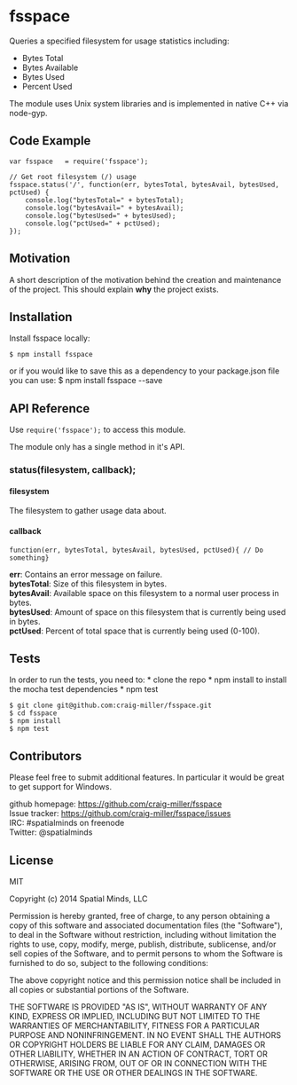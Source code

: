 # fsspace

Queries a specified filesystem for usage statistics including:
  * Bytes Total
  * Bytes Available
  * Bytes Used
  * Percent Used  

The module uses Unix system libraries and is implemented in native C++ via node-gyp.

## Code Example

	var fsspace   = require('fsspace');

	// Get root filesystem (/) usage
	fsspace.status('/', function(err, bytesTotal, bytesAvail, bytesUsed, pctUsed) {
        console.log("bytesTotal=" + bytesTotal);
        console.log("bytesAvail=" + bytesAvail);
        console.log("bytesUsed=" + bytesUsed);
        console.log("pctUsed=" + pctUsed);
	});

## Motivation

A short description of the motivation behind the creation and maintenance of the project. This should explain **why** the project exists.

## Installation

Install fsspace locally:

	$ npm install fsspace

or if you would like to save this as a dependency to your package.json file you can use:
	$ npm install fsspace --save

## API Reference
Use 	`require('fsspace');` to access this module.

The module only has a single method in it's API.
### status(filesystem, callback);
#### filesystem
The filesystem to gather usage data about.
#### callback
`function(err, bytesTotal, bytesAvail, bytesUsed, pctUsed){ // Do something}`

**err**:  Contains an error message on failure.  
**bytesTotal**:  Size of this filesystem in bytes.  
**bytesAvail**:  Available space on this filesystem to a normal user process in bytes.  
**bytesUsed**:   Amount of space on this filesystem that is currently being used in bytes.  
**pctUsed**:     Percent of total space that is currently being used (0-100).

## Tests

In order to run the tests, you need to:
	* clone the repo
	* npm install to install the mocha test dependencies
	* npm test

	$ git clone git@github.com:craig-miller/fsspace.git
	$ cd fsspace
	$ npm install
	$ npm test
	
## Contributors

Please feel free to submit additional features.  In particular it would be great to get support for Windows.

github homepage:  https://github.com/craig-miller/fsspace  
Issue tracker:    https://github.com/craig-miller/fsspace/issues  
IRC:			 		 #spatialminds on freenode  
Twitter:          @spatialminds  

## License

MIT

Copyright (c) 2014 Spatial Minds, LLC

Permission is hereby granted, free of charge, to any person
obtaining a copy of this software and associated documentation
files (the "Software"), to deal in the Software without
restriction, including without limitation the rights to use,
copy, modify, merge, publish, distribute, sublicense, and/or sell
copies of the Software, and to permit persons to whom the
Software is furnished to do so, subject to the following
conditions:

The above copyright notice and this permission notice shall be
included in all copies or substantial portions of the Software.

THE SOFTWARE IS PROVIDED "AS IS", WITHOUT WARRANTY OF ANY KIND,
EXPRESS OR IMPLIED, INCLUDING BUT NOT LIMITED TO THE WARRANTIES
OF MERCHANTABILITY, FITNESS FOR A PARTICULAR PURPOSE AND
NONINFRINGEMENT. IN NO EVENT SHALL THE AUTHORS OR COPYRIGHT
HOLDERS BE LIABLE FOR ANY CLAIM, DAMAGES OR OTHER LIABILITY,
WHETHER IN AN ACTION OF CONTRACT, TORT OR OTHERWISE, ARISING
FROM, OUT OF OR IN CONNECTION WITH THE SOFTWARE OR THE USE OR
OTHER DEALINGS IN THE SOFTWARE.